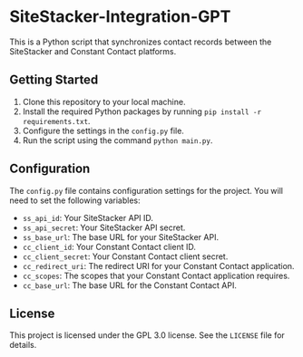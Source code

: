 # SiteStacker-Integration-GPT

This is a Python script that synchronizes contact records between the SiteStacker and Constant Contact platforms.

## Getting Started

1. Clone this repository to your local machine.
2. Install the required Python packages by running `pip install -r requirements.txt`.
3. Configure the settings in the `config.py` file.
4. Run the script using the command `python main.py`.

## Configuration

The `config.py` file contains configuration settings for the project. You will need to set the following variables:

* `ss_api_id`: Your SiteStacker API ID.
* `ss_api_secret`: Your SiteStacker API secret.
* `ss_base_url`: The base URL for your SiteStacker API.
* `cc_client_id`: Your Constant Contact client ID.
* `cc_client_secret`: Your Constant Contact client secret.
* `cc_redirect_uri`: The redirect URI for your Constant Contact application.
* `cc_scopes`: The scopes that your Constant Contact application requires.
* `cc_base_url`: The base URL for the Constant Contact API.

## License

This project is licensed under the GPL 3.0 license. See the `LICENSE` file for details.
